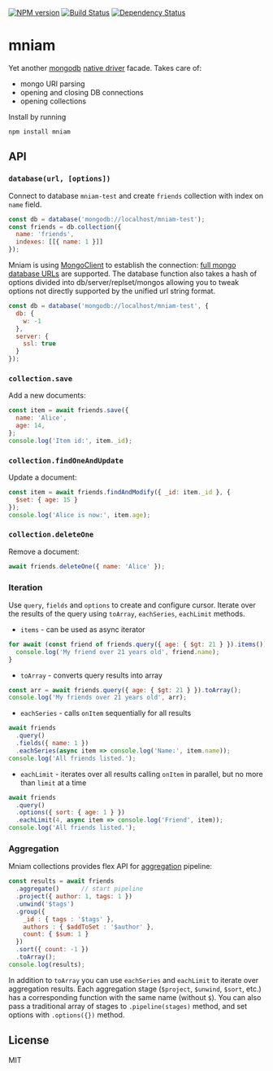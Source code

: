 [![NPM version][npm-image]][npm-url]
[![Build Status][build-image]][build-url]
[![Dependency Status][deps-image]][deps-url]

# mniam


Yet another [mongodb][] [native driver][2] facade.
Takes care of:

- mongo URI parsing
- opening and closing DB connections
- opening collections

Install by running

    npm install mniam

## API


### `database(url, [options])`

Connect to database `mniam-test` and create `friends` collection with index on ```name``` field.

```javascript
const db = database('mongodb://localhost/mniam-test');
const friends = db.collection({
  name: 'friends',
  indexes: [[{ name: 1 }]]
});
```

Mniam is using [MongoClient][3] to establish the connection: [full mongo database URLs][4] are
supported. The database function also takes a hash of options divided into db/server/replset/mongos
allowing you to tweak options not directly supported by the unified url string format.

```javascript
const db = database('mongodb://localhost/mniam-test', {
  db: {
    w: -1
  },
  server: {
    ssl: true
  }
});
```

### `collection.save`

Add a new documents:

```javascript
const item = await friends.save({
  name: 'Alice',
  age: 14,
};
console.log('Item id:', item._id);
```

### `collection.findOneAndUpdate`

Update a document:

```javascript
const item = await friends.findAndModify({ _id: item._id }, {
  $set: { age: 15 }
});
console.log('Alice is now:', item.age);
```

### `collection.deleteOne`

Remove a document:

```javascript
await friends.deleteOne({ name: 'Alice' });
```

### Iteration

Use `query`, `fields` and `options` to create and configure cursor.
Iterate over the results of the query using `toArray`, `eachSeries`, `eachLimit` methods.

- `items` - can be used as async iterator

```javascript
for await (const friend of friends.query({ age: { $gt: 21 } }).items()) {
  console.log('My friend over 21 years old', friend.name);
}
```

- `toArray` - converts query results into array

```javascript
const arr = await friends.query({ age: { $gt: 21 } }).toArray();
console.log('My friends over 21 years old', arr);
```

- `eachSeries` - calls `onItem` sequentially for all results

```javascript
await friends
  .query()
  .fields({ name: 1 })
  .eachSeries(async item => console.log('Name:', item.name));
console.log('All friends listed.');
```

- `eachLimit` - iterates over all results calling `onItem` in parallel, but no more than `limit` at a time

```javascript
await friends
  .query()
  .options({ sort: { age: 1 } })
  .eachLimit(4, async item => console.log('Friend', item));
console.log('All friends listed.');
```

### Aggregation

Mniam collections provides flex API for [aggregation] pipeline:

```javascript
const results = await friends
  .aggregate()      // start pipeline
  .project({ author: 1, tags: 1 })
  .unwind('$tags')
  .group({
    _id : { tags : '$tags' },
    authors : { $addToSet : '$author' },
    count: { $sum: 1 }
  })
  .sort({ count: -1 })
  .toArray();
console.log(results);
```

In addition to `toArray` you can use `eachSeries` and `eachLimit` to iterate over aggregation results.
Each aggregation stage (`$project`, `$unwind`, `$sort`, etc.) has a corresponding function with the same
name (without `$`). You can also pass a traditional array of stages to `.pipeline(stages)` method, and set
options with `.options({})` method.

## License

MIT

[mongodb]: http://www.mongodb.org
[2]: http://github.com/mongodb/node-mongodb-native.git
[3]: http://mongodb.github.io/node-mongodb-native/driver-articles/mongoclient.html
[4]: http://mongodb.github.io/node-mongodb-native/driver-articles/mongoclient.html#the-url-connection-format
[aggregation]: https://docs.mongodb.com/manual/core/aggregation-pipeline/

[npm-url]: https://npmjs.org/package/mniam
[npm-image]: https://img.shields.io/npm/v/mniam

[build-url]: https://github.com/pirxpilot/mniam/actions/workflows/check.yaml
[build-image]: https://img.shields.io/github/actions/workflow/status/pirxpilot/mniam/check.yaml?branch=main

[deps-image]: https://img.shields.io/librariesio/release/npm/mniam
[deps-url]: https://libraries.io/npm/mniam
